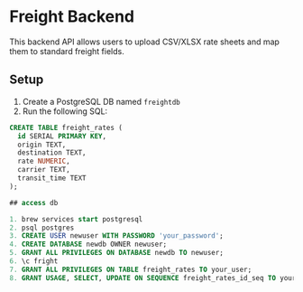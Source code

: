 # Freight Backend

This backend API allows users to upload CSV/XLSX rate sheets and map them to standard freight fields.

## Setup

1. Create a PostgreSQL DB named `freightdb`
2. Run the following SQL:

```sql
CREATE TABLE freight_rates (
  id SERIAL PRIMARY KEY,
  origin TEXT,
  destination TEXT,
  rate NUMERIC,
  carrier TEXT,
  transit_time TEXT
);

## access db

1. brew services start postgresql
2. psql postgres
3. CREATE USER newuser WITH PASSWORD 'your_password';
4. CREATE DATABASE newdb OWNER newuser;
5. GRANT ALL PRIVILEGES ON DATABASE newdb TO newuser;
6. \c fright
7. GRANT ALL PRIVILEGES ON TABLE freight_rates TO your_user;
8. GRANT USAGE, SELECT, UPDATE ON SEQUENCE freight_rates_id_seq TO your_user;
